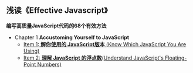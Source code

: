 
## 浅读《Effective Javascript》
**编写高质量JavaScript代码的68个有效方法**

+ Chapter 1 **Accustoming Yourself to JavaScript**
    - [Item 1: **解你使用的 JavaScript版本** (Know Which JavaScript You Are Using)](chapter-1/know-which-javascript-you-are-using.md) 
    - [Item 2: **理解 JavaScript 的浮点数**(Understand JavaScript's Floating-Point Numbers)](chapter-1/understand-javaScript's-floating-point-numbers) 